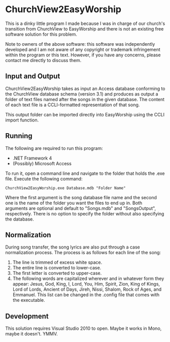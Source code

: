ChurchView2EasyWorship
======================

This is a dinky little program I made because I was in charge of our church's transition from ChurchView to EasyWorship and there is not an existing free software solution for this problem.

Note to owners of the above software: this software was independently developed and I am not aware of any copyright or trademark infringement within the program or this text. However, if you have any concerns, please contact me directly to discuss them.

Input and Output
----------------

ChurchView2EasyWorship takes as input an Access database conforming to the ChurchView database schema (version 3.1) and produces as output a folder of text files named after the songs in the given database. The content of each text file is a CCLI-formatted representation of that song.

This output folder can be imported directly into EasyWorship using the CCLI import function.

Running
-------

The following are required to run this program:

  * .NET Framework 4
  * (Possibly) Microsoft Access

To run it, open a command line and navigate to the folder that holds the .exe file. Execute the following command:

    ChurchView2EasyWorship.exe Database.mdb "Folder Name"

Where the first argument is the song database file name and the second one is the name of the folder you want the files to end up in. Both arguments are optional and default to "Songs.mdb" and "SongsOutput", respectively. There is no option to specify the folder without also specifying the database.

Normalization
-------------

During song transfer, the song lyrics are also put through a case normalization process. The process is as follows for each line of the song:

  1. The line is trimmed of excess white space.
  1. The entire line is converted to lower-case.
  1. The first letter is converted to upper-case.
  1. The following words are capitalized wherever and in whatever form they appear: Jesus, God, King, I, Lord, You, Him, Spirit, Zion, King of Kings, Lord of Lords, Ancient of Days, Jireh, Nissi, Shalom, Rock of Ages, and Emmanuel. This list can be changed in the .config file that comes with the executable.

Development
-----------

This solution requires Visual Studio 2010 to open. Maybe it works in Mono, maybe it doesn't. YMMV.

